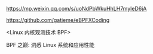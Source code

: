 
https://mp.weixin.qq.com/s/uoNdPbWkuHhLH7myleD6jA


https://github.com/gatieme/eBPFXCoding

<Linux 内核观测技术 BPF>

BPF 之巅: 洞悉 Linux 系统和应用性能